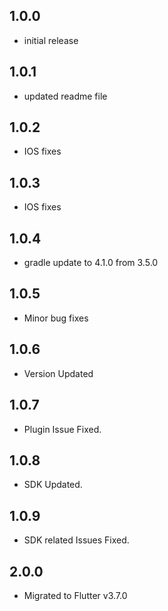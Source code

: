 ## 1.0.0
 - initial release

## 1.0.1
 - updated readme file

## 1.0.2
 - IOS fixes

## 1.0.3
 - IOS fixes

## 1.0.4
 - gradle update to 4.1.0 from 3.5.0

## 1.0.5
 - Minor bug fixes

## 1.0.6
 - Version Updated

## 1.0.7
 - Plugin Issue Fixed.

## 1.0.8
 - SDK Updated.

## 1.0.9
 - SDK related Issues Fixed.

## 2.0.0
 - Migrated to Flutter v3.7.0
